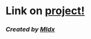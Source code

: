# Link on [project!](https://mldx.github.io/shelter/pages/main/) #

### _Created by [Mldx](https://github.com/Mldx)_ ###

